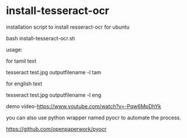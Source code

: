 # install-tesseract-ocr
installation script to install resseract-ocr for ubuntu

bash install-tesseract-ocr.sh

usage:

for tamil text

tesseract test.jpg outputfilename -l tam


for english text

tesseract test.jpg outputfilename -l eng

demo video-https://www.youtube.com/watch?v=-Pqw6MpDhYk

you can also use python wrapper named pyocr to automate the process.

https://github.com/openpaperwork/pyocr
